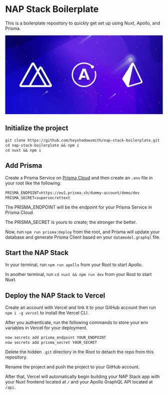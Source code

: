 # NAP Stack Boilerplate

This is a boilerplate repository to quickly get set up using Nuxt, Apollo, and Prisma.

![NAP Stack](https://github.com/TheShadowSmith/nap-stack/blob/master/nap-stack-logo.png "NAP Stack")

## Initialize the project
```
git clone https://github.com/heyshadowsmith/nap-stack-boilerplate.git
cd nap-stack-boilerplate && npm i
cd nuxt && npm i
```

## Add Prisma
Create a Prisma Service on [Prisma Cloud](https://www.prisma.io/cloud) and then create an `.env` file in your root like the following:
```
PRISMA_ENDPOINT=https://eu1.prisma.sh/dummy-account/demo/dev
PRISMA_SECRET=supersecrettext
```
The PRISMA_ENDPOINT will be the endpoint for your Prisma Service in Prisma Cloud.

The PRISMA_SECRET is yours to create; the stronger the better.

Now, run `npm run prisma:deploy` from the root, and Prisma will update your database and generate Prisma Client based on your `datamodel.graphql` file.

## Start the NAP Stack
In your terminal, run `npm run apollo` from your Root to start Apollo.

In another terminal, run `cd nuxt && npm run dev` from your Root to start Nuxt.

## Deploy the NAP Stack to Vercel
Create an account with Vercel and link it to your GitHub account then run `npm i -g vercel` to install the Vercel CLI.

After you authenticate, run the following commands to store your env variables in Vercel for your deployment.
```
now secrets add prisma_endpoint YOUR_ENDPOINT
now secrets add prisma_secret YOUR_SECRET
```
Delete the hidden `.git` directory in the Root to detach the repo from this repository.

Rename the project and push the project to your GitHub account.

After that, Vercel will automatically begin building your NAP Stack app with your Nuxt frontend located at `/` and your Apollo GraphQL API located at `/api`.